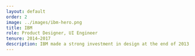 ```yaml
---
layout: default
order: 2
image: ../images/ibm-hero.png
title: IBM
role: Product Designer, UI Engineer
tenure: 2014–2017
description: IBM made a strong investment in design at the end of 2013 to rebuild the company’s products and services across the business. I joined during the first year of this transformation, and partnered with various organizations to define product strategy, research user needs, design enterprise software, and collaborate with engineers while continuously delivering outcomes for the business. My largest contribution was shipping an experience that allowed team leaders and financial analysts to manage access and payments for strategic, third-party tools.
---
```

